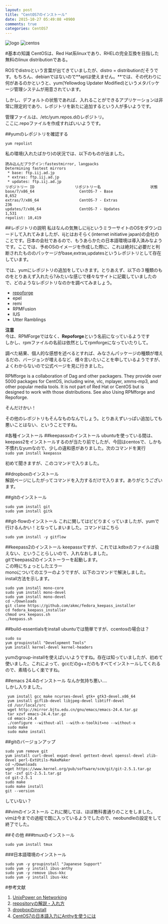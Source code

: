 ```yaml
---
layout: post
title: "CentOS7のインストール"
date: 2015-10-27 05:49:08 +0900
comments: true
categories: CentOS7
---
```

![logo](http://mireiasangalo.com/wp-content/uploads/2013/09/centos-splash.png)
![centos](/images/centos7.png)

#基本の知識
CentOSは、Red Hat系linuxであり、RHELの完全互換を目指した無料のlinux distributionである。  
  
ROSでdistroという言葉が出てきていましたが、distro = distributionだそうです。もちろん、debianではないので**aptは使えません。**では、その代わりに何があるのかというと、yum(Yellowdog Updater Modified)というメタパッケージ管理システムが用意されています。  
  
しかし、デフォルトの状態であれば、入れることができるアプリケーションは非常に限定的であり、レポジトリを新たに追加するという人が多いようです。  
  
管理ファイルは、/etc/yum.repos.dのレポジトリ。  
ここに.repoファイルを作成すればいいようです。  

##yumのレポジトリを確認する

`
yum repolist
`
  
私の環境(入れたばかり)の状況では、以下のものが出ました。
```
読み込んだプラグイン:fastestmirror, langpacks
Determining fastest mirrors
 * base: ftp.iij.ad.jp
 * extras: ftp.iij.ad.jp
 * updates: ftp.iij.ad.jp
リポジトリー ID                  リポジトリー名                      状態
base/7/x86_64                    CentOS-7 - Base                     8,652
extras/7/x86_64                  CentOS-7 - Extras                     236
updates/7/x86_64                 CentOS-7 - Updates                  1,531
repolist: 10,419
```

##レポジトリの説明
私はなんの気無しにiijというミラーサイトのOSをダウンロードして入れてみましたが、iijとはおそらく(internet initiative japan)の会社のことです。日本の会社であるので、もうあらかたの日本語環境は導入済みなようです。ここでは、予めOSのイメージを作成した際に、これは絶対に必要だと判断されたもののパッケージがbase,extras,updatesというレポジトリとして存在しています。  

では、yumにレポジトリの追加をしていきます。とりあえず、以下の３種類のものをとりあえず入れたら?みたいな感じで様々なサイトに記載していましたので、どのようなレポジトリなのかを調べてみましょう。  

- [repoforge](https://wiki.centos.org/AdditionalResources/Repositories/RPMForge)  
- epel  
- remi  
- RPMFusion  
- IUS  
- Utter Ramblings  

**注意**  
今は、RPMForgeではなく、**Repoforge**という名前になっているようです  
しかし、rpmファイルの名前は依然としてrpmforgeになっていたりして。

調べた結果、個人的な感想を述べるとすれば、みなさんパッケージの種類が増えるだの、バージョンが増えるなど、様々言いたいことを申しているようですが、よくわからないので公式ページを見に行きました。  

RPMforge is a collaboration of Dag and other packagers. They provide over 5000 packages for CentOS, including wine, vlc, mplayer, xmms-mp3, and other popular media tools. It is not part of Red Hat or CentOS but is designed to work with those distributions. See also Using RPMforge and Repoforge.  
  
そんだけかい！  
  
その他のレポジトリもそんなものなんでしょう。とりあえずいっぱい追加しても悪いことはない、ということですね。

#各種インストール
##keepassxのインストール
ubuntuを使っている間は、keepass2をインストールするのが当たり前でしたが、今回はcentosで、しかも不慣れなyumなので、少しの違和感がありました。次のコマンドを実行  
`
sudo yum install keepassx
`
  
初めて聞きますが、このコマンドで入りました。  
  
##dropboxのインストール  
解説ページにしたがってコマンドを入力するだけで入ります。ありがとうございます。  

##gitのインストール
```
sudo yum install git
sudo yum install gitk
```

##git-flowのインストール
これに関してはビビりまくっていましたが、yumで行けるんかい！となってしまいました。コマンドはこちら
```
sudo yum install -y gitflow
```


##keepass2のインストール
keepassxですが、これでは.kdbxのファイルは扱えない、ということらしいので、入れなおしました。  
gitでkeepass2のインストーラーを起動します。  
この時にちょっとしたエラー  
monoについてのエラーのようですが、以下のコマンドで解決しました。  
install方法を示します。  
```
sudo yum install mono-core
sudo yum install mono-devel
sudo yum install mono-devel
cd ~/Downloads
git clone https://github.com/akmc/fedora_keepass_installer
cd fedora_keepass_installer
chmod u+x keepass.sh
./keepass.sh
```
##build-essentialsをinstall
ubuntuでは簡単ですが、ccentosの場合は？
```
sudo su
yum groupinstall "Development Tools"
yum install kernel-devel kernel-headers
```
yumのgroup-installを使えばいいようですね。存在は知っていましたが、初めて使いました。これによって、gccだのg++だのもすべてインストールしてくれるので、素晴らしく楽ですね。

##emacs 24.4のインストール
なんか気持ち悪い....  
しかし入りました。
```
 yum install gcc make ncurses-devel gtk+ gtk3-devel.x86_64
 yum install giflib-devel libjpeg-devel libtiff-devel
 cd /usr/local/src
 wget http://mirror.bjtu.edu.cn/gnu/emacs/emacs-24.4.tar.gz
 tar xzvf emacs-24.4.tar.gz
 cd emacs-24.4
 ./configure --without-all --with-x-toolkit=no --without-x
 sudo make
 sudo make install
 ```

##gitのバージョンアップ
```
sudo yum remove git
yum install curl-devel expat-devel gettext-devel openssl-devel zlib-devel perl-ExtUtils-MakeMaker
cd ~/Downloads
wget https://www.kernel.org/pub/software/scm/git/git-2.5.1.tar.gz
tar -zxf git-2.5.1.tar.gz
cd git-2.5.1
sudo make
sudo make install
git --version
```
していない？

##vimのインストール
これに関しては、ほぼ教科書通りのことをしました。
vimは今までの過程で既に入っているようでしたので、neobundleの設定をして終了でした。



##その他
###tmuxのインストール
```
sudo yum install tmux
```
###日本語環境のインストール
```
sudo yum -y groupinstall "Japanese Support"
sudo yum -y install ibus-anthy
sudo yum -y remove ibus-kkc
sudo yum -y install ibus-kkc
```


#参考文献
1. [UnixPower on Networking](http://www.unix-power.net/linux/yum.html)
2. [repositoryの解説・入れ方](http://oki2a24.com/2012/03/13/what-is-rpmforge-remi-epel/)
3. [dropboxのinstall](http://weblabo.oscasierra.net/installing-dropbox-on-redhat/)
4. [CentOS7の日本語入力にAnthyを使うには](http://www.sssg.org/blogs/hiro345/archives/17553.html)